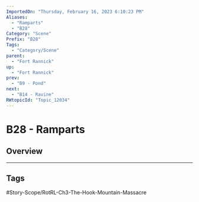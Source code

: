 ```yaml
---
ImportedOn: "Thursday, February 16, 2023 6:10:23 PM"
Aliases:
  - "Ramparts"
  - "B28"
Category: "Scene"
Prefix: "B28"
Tags:
  - "Category/Scene"
parent:
  - "Fort Rannick"
up:
  - "Fort Rannick"
prev:
  - "B9 - Pond"
next:
  - "B14 - Ravine"
RWtopicId: "Topic_12034"
---
```

# B28 - Ramparts
## Overview

---
## Tags
#Story-Scope/RotRL-Ch3-The-Hook-Mountain-Massacre


